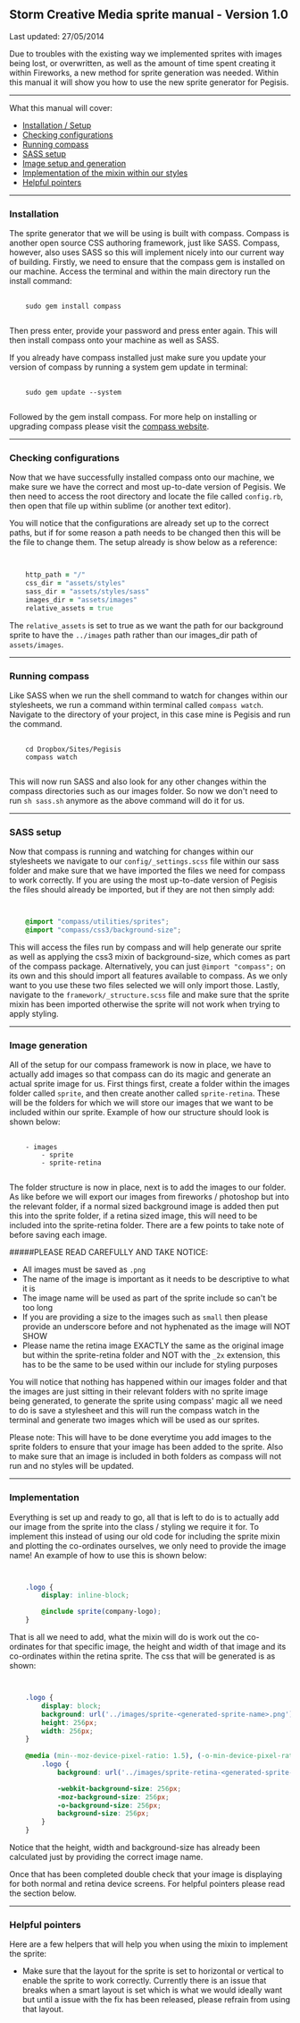 ## Storm Creative Media sprite manual - Version 1.0

Last updated: 27/05/2014

Due to troubles with the existing way we implemented sprites with images being lost, or overwritten, as well as the amount of time spent creating it within Fireworks, a new method for sprite generation was needed. Within this manual it will show you how to use the new sprite generator for Pegisis.

---

What this manual will cover:

* [Installation / Setup](sprite-manual.md#installation)
* [Checking configurations](sprite-manual.md#checking-configurations)
* [Running compass](sprite-manual.md#running-compass)
* [SASS setup](sprite-manual.md#sass-setup)
* [Image setup and generation](sprite-manual.md#image-generation)
* [Implementation of the mixin within our styles](sprite-manual.md#implementation)
* [Helpful pointers](sprite-manual.md#helpful-pointers)

---
### Installation

The sprite generator that we will be using is built with compass. Compass is another open source CSS authoring framework, just like SASS. Compass, however, also uses SASS so this will implement nicely into our current way of building. Firstly, we need to ensure that the compass gem is installed on our machine. Access the terminal and within the main directory run the install command:

<pre>
  <code>
  	sudo gem install compass
  </code>
</pre>

Then press enter, provide your password and press enter again. This will then install compass onto your machine as well as SASS.

If you already have compass installed just make sure you update your version of compass by running a system gem update in terminal:

<pre>
  <code>
	sudo gem update --system
  </code>
</pre>

Followed by the gem install compass. For more help on installing or upgrading compass please visit the [compass website](http://compass-style.org/install/).

---
### Checking configurations

Now that we have successfully installed compass onto our machine, we make sure we have the correct and most up-to-date version of Pegisis. We then need to access the root directory and locate the file called `config.rb`, then open that file up within sublime (or another text editor).

You will notice that the configurations are already set up to the correct paths, but if for some reason a path needs to be changed then this will be the file to change them. The setup already is show below as a reference: 

```ruby
	

  	http_path = "/"
	css_dir = "assets/styles"
	sass_dir = "assets/styles/sass"
	images_dir = "assets/images"
	relative_assets = true

```

The `relative_assets` is set to true as we want the path for our background sprite to have the `../images` path rather than our images_dir path of `assets/images`.

---
### Running compass

Like SASS when we run the shell command to watch for changes within our stylesheets, we run a command within terminal called `compass watch`. Navigate to the directory of your project, in this case mine is Pegisis and run the command.

<pre>
  <code>
  	cd Dropbox/Sites/Pegisis
  	compass watch
  </code>
</pre>

This will now run SASS and also look for any other changes within the compass directories such as our images folder. So now we don't need to run `sh sass.sh` anymore as the above command will do it for us.

---
### SASS setup

Now that compass is running and watching for changes within our stylesheets we navigate to our `config/_settings.scss` file within our sass folder and make sure that we have imported the files we need for compass to work correctly. If you are using the most up-to-date version of Pegisis the files should already be imported, but if they are not then simply add:

```scss


	@import "compass/utilities/sprites";
	@import "compass/css3/background-size";

```

This will access the files run by compass and will help generate our sprite as well as applying the css3 mixin of background-size, which comes as part of the compass package. Alternatively, you can just `@import "compass";` on its own and this should import all features available to compass. As we only want to you use these two files selected we will only import those. Lastly, navigate to the `framework/_structure.scss` file and make sure that the sprite mixin has been imported otherwise the sprite will not work when trying to apply styling.

---
### Image generation

All of the setup for our compass framework is now in place, we have to actually add images so that compass can do its magic and generate an actual sprite image for us. First things first, create a folder within the images folder called `sprite`, and then create another called `sprite-retina`. These will be the folders for which we will store our images that we want to be included within our sprite. Example of how our structure should look is shown below:

<pre>
  <code>
  	- images
  		- sprite
  		- sprite-retina
  </code>
</pre>

The folder structure is now in place, next is to add the images to our folder. As like before we will export our images from fireworks / photoshop but into the relevant folder, if a normal sized background image is added then put this into the sprite folder, if a retina sized image, this will need to be included into the sprite-retina folder. There are a few points to take note of before saving each image. 

#####PLEASE READ CAREFULLY AND TAKE NOTICE:

- All images must be saved as `.png`
- The name of the image is important as it needs to be descriptive to what it is
- The image name will be used as part of the sprite include so can't be too long
- If you are providing a size to the images such as `small` then please provide an underscore before and not hyphenated as the image will NOT SHOW
- Please name the retina image EXACTLY the same as the original image but within the sprite-retina folder and NOT with the `_2x` extension, this has to be the same to be used within our include for styling purposes

You will notice that nothing has happened within our images folder and that the images are just sitting in their relevant folders with no sprite image being generated, to generate the sprite using compass' magic all we need to do is save a stylesheet and this will run the compass watch in the terminal and generate two images which will be used as our sprites.

Please note: This will have to be done everytime you add images to the sprite folders to ensure that your image has been added to the sprite. Also to make sure that an image is included in both folders as compass will not run and no styles will be updated.

---
### Implementation

Everything is set up and ready to go, all that is left to do is to actually add our image from the sprite into the class / styling we require it for. To implement this instead of using our old code for including the sprite mixin and plotting the co-ordinates ourselves, we only need to provide the image name! An example of how to use this is shown below:

```scss


	.logo {
		display: inline-block;

		@include sprite(company-logo);
	}

```

That is all we need to add, what the mixin will do is work out the co-ordinates for that specific image, the height and width of that image and its co-ordinates within the retina sprite. The css that will be generated is as shown:

```css


	.logo {
		display: block;
		background: url('../images/sprite-<generated-sprite-name>.png') 0 -375px no-repeat;
		height: 256px;
		width: 256px;
	}
		
	@media (min--moz-device-pixel-ratio: 1.5), (-o-min-device-pixel-ratio: 3 / 2), (-webkit-min-device-pixel-ratio: 1.5), (min-resolution: 1.5dppx) {
		.logo {
		    background: url('../images/sprite-retina-<generated-sprite-name>.png') 0 -375px no-repeat;

		    -webkit-background-size: 256px;
		    -moz-background-size: 256px;
		    -o-background-size: 256px;
		    background-size: 256px;
		}
	}

```

Notice that the height, width and background-size has already been calculated just by providing the correct image name.

Once that has been completed double check that your image is displaying for both normal and retina device screens. For helpful pointers please read the section below.

---
### Helpful pointers

Here are a few helpers that will help you when using the mixin to implement the sprite:

- Make sure that the layout for the sprite is set to horizontal or vertical to enable the sprite to work correctly. Currently there is an issue that breaks when a smart layout is set which is what we would ideally want but until a issue with the fix has been released, please refrain from using that layout.
